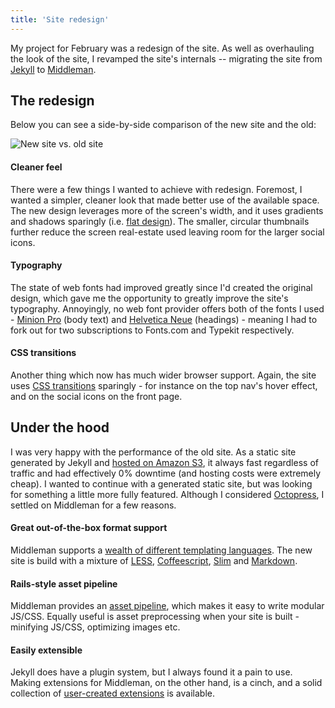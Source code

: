 ```yaml
---
title: 'Site redesign'
---
```


My project for February was a redesign of the site. As well as overhauling the look of the site, I revamped the site's internals -- migrating the site from [Jekyll](http://jekyllrb.com/) to [Middleman](http://middlemanapp.com/).

<!-- excerpt -->

## The redesign

Below you can see a side-by-side comparison of the new site and the old:

![New site vs. old site](/assets/images/posts/site-redesign/before-after.png)

#### Cleaner feel

There were a few things I wanted to achieve with redesign. Foremost, I wanted a simpler, cleaner look that made better use of the available space. The new design leverages more of the screen's width, and it uses gradients and shadows sparingly (i.e. [flat design](http://archive.is/nAVWj)). The smaller, circular thumbnails further reduce the screen real-estate used leaving room for the larger social icons.

#### Typography

The state of web fonts had improved greatly since I'd created the original design, which gave me the opportunity to greatly improve the site's typography. Annoyingly, no web font provider offers both of the fonts I used - [Minion Pro](https://typekit.com/fonts/minion-pro) (body text) and [Helvetica Neue](http://www.fonts.com/font/linotype/neue-helvetica?QueryFontType=Web#product_top) (headings) - meaning I had to fork out for two subscriptions to Fonts.com and Typekit respectively.

#### CSS transitions

Another thing which now has much wider browser support. Again, the site uses [CSS transitions](https://developer.mozilla.org/en-US/docs/CSS/Tutorials/Using_CSS_transitions#) sparingly - for instance on the top nav's hover effect, and on the social icons on the front page.

## Under the hood

I was very happy with the performance of the old site. As a static site generated by Jekyll and [hosted on Amazon S3](http://aws.typepad.com/aws/2011/02/host-your-static-website-on-amazon-s3.html), it always fast regardless of traffic and had effectively 0% downtime (and hosting costs were extremely cheap). I wanted to continue with a generated static site, but was looking for something a little more fully featured. Although I considered [Octopress](http://octopress.org), I settled on Middleman for a few reasons.

#### Great out-of-the-box format support

Middleman supports a [wealth of different templating languages](http://v3.middlemanapp.com/basics/templating_language/). The new site is build with a mixture of [LESS](http://lesscss.org/), [Coffeescript](http://coffeescript.org/), [Slim](http://slim-lang.com/) and [Markdown](http://daringfireball.net/projects/markdown/).

#### Rails-style asset pipeline

Middleman provides an [asset pipeline](http://v3.middlemanapp.com/advanced/asset_pipeline/), which makes it easy to write modular JS/CSS. Equally useful is asset preprocessing when your site is built - minifying JS/CSS, optimizing images etc.

#### Easily extensible

Jekyll does have a plugin system, but I always found it a pain to use. Making extensions for Middleman, on the other hand, is a cinch, and a solid collection of [user-created extensions](http://directory.middlemanapp.com/#/extensions/all) is available.
